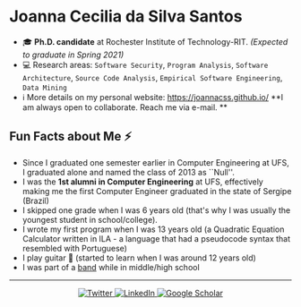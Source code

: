 # Joanna Cecilia da Silva Santos

- 🎓  **Ph.D. candidate** at Rochester Institute of Technology-RIT. *(Expected to graduate in Spring 2021)*
- 💻  Research areas: `Software Security`, `Program Analysis`, `Software Architecture`, `Source Code Analysis`, `Empirical Software Engineering`, `Data Mining`
- ℹ️  More details on my personal website: https://joannacss.github.io/
**I am always open to collaborate. Reach me via e-mail. **



## Fun Facts about Me ⚡
- Since I graduated one semester earlier in Computer Engineering at UFS, I graduated alone and named the class of 2013 as ``Null''.
- I was the **1st alumni in Computer Engineering** at UFS, effectively making me the first Computer Engineer graduated in the state of Sergipe (Brazil)
- I skipped one grade when I was 6 years old (that's why I was usually the youngest student in school/college).
- I wrote my first program when I was 13 years old (a Quadratic Equation Calculator written in ILA - a language that had a pseudocode syntax that resembled with Portuguese)
- I play guitar 🎸 (started to learn when I was around 12 years old)
- I was part of a [band](https://www.youtube.com/watch?v=dHqs8XlOXfo) while in middle/high school 

---
<p align="center">
	<a href="https://twitter.com/joannacss">
    <img src="https://img.shields.io/badge/Twitter--_.svg?style=social&logo=Twitter" alt="Twitter">
  </a>
  <a href="https://www.linkedin.com/in/joannacss">
    <img src="https://img.shields.io/badge/LinkedIn--_.svg?style=social&logo=linkedin" alt="LinkedIn">
  </a>
  <a href="https://scholar.google.com/citations?user=mkGmYyAAAAAJ">
    <img src="https://img.shields.io/badge/Citations-89-_.svg?style=social&logo=google-scholar" alt="Google Scholar">
  </a>
</p>



